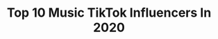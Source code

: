 ---
title: Top 10 Music TikTok Influencers In 2020
description: >-
  Find top music TikTok influencers in 2020. Most popular hashtags: #trend #foruyou #plzzzzz #mylifemyrules.
platform: TikTok
profiles:
  - username: "_ainhoahdezz"
    fullname: >-
      Ainhoa hdezz
    location: "Spain"
    followers: 103507
    engagement: 2755
    commentsToLikes: 0.050874
    id: ck903td8tdoxs0j78p1rfbdoz
    verified: false
    hashtags: "#trend, #saixetrend"
  - username: "christianinmanmusicc"
    fullname: >-
      Christian Inman
    location: "United States"
    followers: 4701
    engagement: 2197
    commentsToLikes: 0.075275
    id: ck9e1ufnqcdq40j78p254n2v7
    verified: false
    hashtags: "#change, #foryoupage, #repost, #equality"
  - username: "emilio.moreno"
    fullname: >-
      Emilio🧢
    location: "United Kingdom"
    followers: 332891
    engagement: 2197
    commentsToLikes: 0.034517
    id: ck8sahdgi24140j78e8zhdwnl
    verified: false
    hashtags: "#funny, #joke, #tiktoktraditions, #thanksmum"
  - username: "lukasjamesmusic"
    fullname: >-
      lukasjamesmusic
    location: "United States"
    followers: 2139
    engagement: 2173
    commentsToLikes: 0.145975
    id: ck9grq1yff00v0j78fuxz5oql
    verified: false
    hashtags: "#originalmusic, #youshouldknow, #akon, #shawnmendes"
  - username: "uncle.tomm"
    fullname: >-
      Tomii
    location: "Canada"
    followers: 38242
    engagement: 1952
    commentsToLikes: 0.044229
    id: ck9fln9pjovmf0j78kb52gi81
    verified: false
    hashtags: "#blm, #nickelodeon, #disney, #storytime"
  - username: "drreethusuresh"
    fullname: >-
      DrReethu
    location: ""
    followers: 4091
    engagement: 7390
    commentsToLikes: 0.398256
    id: ckanlsih6a9m00i783qxqx8kw
    verified: false
    hashtags: "#evergreen, #bangloredays, #spiritual, #chellamme"
  - username: "nupubbh"
    fullname: >-
      ❤😘NEthU_bBh😘❤
    location: "Sri Lanka"
    followers: 4287
    engagement: 5851
    commentsToLikes: 0.093003
    id: cka84ibx4tujl0i78yzf86n1t
    verified: false
    hashtags: "#comment, #plzzzzz, #pin, #followersla"
  - username: "shanya_sinha03"
    fullname: >-
      Shanya Sinha
    location: "India"
    followers: 10271
    engagement: 4852
    commentsToLikes: 0.122937
    id: ckae5oxoz8dus0i78322b8jzu
    verified: false
    hashtags: "#friendshipgoals, #jsb1, #myownvoice, #zoommyface"
  - username: "jorge_1982_2020"
    fullname: >-
      Jorge
    location: "Peru"
    followers: 9071
    engagement: 4078
    commentsToLikes: 0.162164
    id: ck9ekqn9w7k1u0j785l3eiwxc
    verified: false
    hashtags: ""
  - username: "yourvisharma.s"
    fullname: >-
      Yourvi sharma.s
    location: "India"
    followers: 39147
    engagement: 2968
    commentsToLikes: 0.090659
    id: ckacudg9ticbg0i781u00s09c
    verified: false
    hashtags: "#mylifemyrules, #bhojpurisong, #bhojpuri, #sadlifemoment"
---